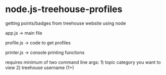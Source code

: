 # node.js-treehouse-profiles
getting points/badges from treehouse website using node

app.js -> main file

profile.js -> code to get profiles

printer.js -> console printing functions

requires minimum of two command line args: 1) topic category you want to view 2) treehouse username (1+)
